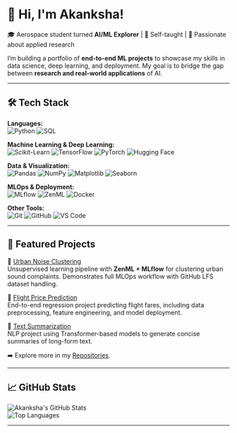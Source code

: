 # 👋 Hi, I'm Akanksha!  

🎓 Aerospace student turned **AI/ML Explorer** | 🧠 Self-taught | 🔬 Passionate about applied research  

I’m building a portfolio of **end-to-end ML projects** to showcase my skills in data science, deep learning, and deployment. My goal is to bridge the gap between **research and real-world applications** of AI.  

---

## 🛠️ Tech Stack  

**Languages:**  
![Python](https://img.shields.io/badge/Python-3776AB?style=for-the-badge&logo=python&logoColor=white)  ![SQL](https://img.shields.io/badge/SQL-336791?style=for-the-badge&logo=postgresql&logoColor=white)  

**Machine Learning & Deep Learning:**  
![Scikit-Learn](https://img.shields.io/badge/Scikit--Learn-F7931E?style=for-the-badge&logo=scikitlearn&logoColor=white)  ![TensorFlow](https://img.shields.io/badge/TensorFlow-FF6F00?style=for-the-badge&logo=tensorflow&logoColor=white)  ![PyTorch](https://img.shields.io/badge/PyTorch-EE4C2C?style=for-the-badge&logo=pytorch&logoColor=white)  ![Hugging Face](https://img.shields.io/badge/HuggingFace-FFD21E?style=for-the-badge&logo=huggingface&logoColor=black)  

**Data & Visualization:**  
![Pandas](https://img.shields.io/badge/Pandas-150458?style=for-the-badge&logo=pandas&logoColor=white)  ![NumPy](https://img.shields.io/badge/Numpy-013243?style=for-the-badge&logo=numpy&logoColor=white)  ![Matplotlib](https://img.shields.io/badge/Matplotlib-005571?style=for-the-badge&logo=plotly&logoColor=white)  ![Seaborn](https://img.shields.io/badge/Seaborn-0099CC?style=for-the-badge&logo=python&logoColor=white)  

**MLOps & Deployment:**  
![MLflow](https://img.shields.io/badge/MLflow-0194E2?style=for-the-badge&logo=mlflow&logoColor=white)  ![ZenML](https://img.shields.io/badge/ZenML-0D96F6?style=for-the-badge&logo=zenodo&logoColor=white)  ![Docker](https://img.shields.io/badge/Docker-2496ED?style=for-the-badge&logo=docker&logoColor=white)  

**Other Tools:**  
![Git](https://img.shields.io/badge/Git-F05032?style=for-the-badge&logo=git&logoColor=white)  ![GitHub](https://img.shields.io/badge/GitHub-181717?style=for-the-badge&logo=github&logoColor=white)  ![VS Code](https://img.shields.io/badge/VSCode-007ACC?style=for-the-badge&logo=visualstudiocode&logoColor=white)  

---

## 🚀 Featured Projects  

🔹 [Urban Noise Clustering](https://github.com/akanksha-th/Urban_Noise_Clustering)  
Unsupervised learning pipeline with **ZenML + MLflow** for clustering urban sound complaints. Demonstrates full MLOps workflow with GitHub LFS dataset handling.  

🔹 [Flight Price Prediction](https://github.com/akanksha-th/Flight_Price_Prediction)  
End-to-end regression project predicting flight fares, including data preprocessing, feature engineering, and model deployment.  

🔹 [Text Summarization](https://github.com/akanksha-th/Text_Summarization)  
NLP project using Transformer-based models to generate concise summaries of long-form text.  

➡️ Explore more in my [Repositories](https://github.com/akanksha-th?tab=repositories).  

---

## 📈 GitHub Stats  

![Akanksha's GitHub Stats](https://github-readme-stats.vercel.app/api?username=akanksha-th&show_icons=true&theme=tokyonight)  
![Top Languages](https://github-readme-stats.vercel.app/api/top-langs/?username=akanksha-th&layout=compact&theme=tokyonight)  

---
